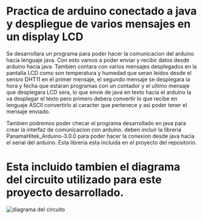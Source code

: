 # Practica de arduino conectado a java y despliegue de varios mensajes en un display LCD

Se desarrollara un programa para poder hacer la comunicacion
del arduino hacia lenguaje java. Con esto vamos a poder enviar
y recibir datos desde arduino hacia java. Tambien contara con
varios mensajes desplegados en la pantalla LCD como son temperatura y
humedad que seran leidos desde el sensro DHT11 en el primer mensaje,
el segundo mensaje se desplegara la hora y fecha que estaran programas
con un contador y el ultimo mensaje que desplegara LCD sera, lo que envie
de java en texto hacia el arduino la va desplegar el texto pero primero debera
convertir lo que recibe en lenguaje ASCII convertirlo al caracter que pertenece
y asi poder tener el mensaje enviado.

Tambien podremos poder checar el programa desarrollado en java para crear la
interfaz de comunicacion con arduino. deben incluir la libreria PanamaHitek_Arduino-3.0.0
para poder hacer la conexion desde java hacia el serial del arduino. Esta libreria
esta incluida en el proyecto del repositorio.

# Esta incluido tambien el diagrama del circuito utilizado para este proyecto desarrollado.

![diagrama del circuito](https://user-images.githubusercontent.com/22648194/38740527-6a34fffe-3efd-11e8-9600-7c3d105614b4.png)
